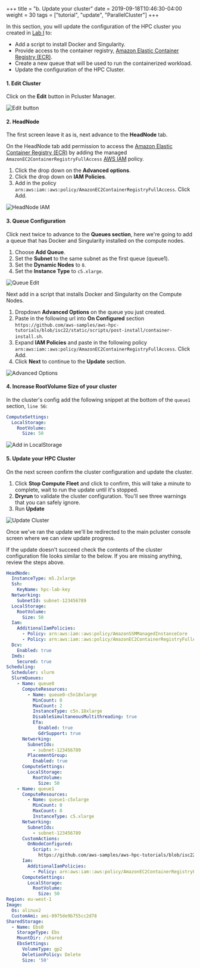+++
title = "b. Update your cluster"
date = 2019-09-18T10:46:30-04:00
weight = 30
tags = ["tutorial", "update", "ParallelCluster"]
+++

In this section, you will update the configuration of the HPC cluster you created in [Lab I](03-hpc-aws-parallelcluster-workshop.html) to:
- Add a script to install Docker and Singularity.
- Provide access to the container registry, [Amazon Elastic Container Registry (ECR)](https://aws.amazon.com/ecr/).
- Create a new queue that will be used to run the containerized workload.
- Update the configuration of the HPC Cluster.

#### 1. Edit Cluster

Click on the **Edit** button in Pcluster Manager.

![Edit button](/images/container-pc/edit.png)

#### 2. HeadNode

The first screen leave it as is, next advance to the **HeadNode** tab.

On the HeadNode tab add permission to access the [Amazon Elastic Container Registry (ECR)](https://aws.amazon.com/ecr/) by adding the managed `AmazonEC2ContainerRegistryFullAccess` [AWS IAM](https://aws.amazon.com/iam/) policy.

1. Click the drop down on the **Advanced options**.
2. Click the drop down on **IAM Policies**.
3. Add in the policy `arn:aws:iam::aws:policy/AmazonEC2ContainerRegistryFullAccess`. Click Add.

![HeadNode IAM](/images/container-pc/headnode-iam.png)

#### 3. Queue Configuration

Click next twice to advance to the **Queues section**, here we're going to add a queue that has Docker and Singularity installed on the compute nodes. 

1. Choose **Add Queue**.
2. Set the **Subnet** to the same subnet as the first queue (queue1).
3. Set the **Dynamic Nodes** to `8`.
4. Set the **Instance Type** to `c5.xlarge`.

![Queue Edit](/images/container-pc/queue-edit.png)

Next add in a script that installs Docker and Singularity on the Compute Nodes.

1. Dropdown **Advanced Options** on the queue you just created.
2. Paste in the following url into **On Configured** section `https://github.com/aws-samples/aws-hpc-tutorials/blob/isc22/static/scripts/post-install/container-install.sh`.
3. Expand **IAM Policies** and paste in the following policy `arn:aws:iam::aws:policy/AmazonEC2ContainerRegistryFullAccess`. Click Add.
4. Click **Next** to continue to the **Update** section.

![Advanced Options](/images/container-pc/queue-iam.png)

#### 4. Increase RootVolume Size of your cluster

In the cluster's config add the following snippet at the bottom of the `queue1` section, `line 56`:

```yaml
ComputeSettings:
  LocalStorage:
    RootVolume:
      Size: 50
```

![Add in LocalStorage](/images/container-pc/localstorage-edit.png)

#### 5. Update your HPC Cluster

On the next screen confirm the cluster configuration and update the cluster.

1. Click **Stop Compute Fleet** and click to confirm, this will take a minute to complete, wait to run the update until it's stopped.
2. **Dryrun** to validate the cluster configuration. You'll see three warnings that you can safely ignore.
3. Run **Update**

![Update Cluster](/images/container-pc/update-cluster.png)

Once we've ran the update we'll be redirected to the main pcluster console screen where we can view update progress.

If the update doesn't succeed check the contents of the cluster configuration file looks similar to the below. If you are missing anything, review the steps above.

```yaml
HeadNode:
  InstanceType: m5.2xlarge
  Ssh:
    KeyName: hpc-lab-key
  Networking:
    SubnetId: subnet-123456789
  LocalStorage:
    RootVolume:
      Size: 50
  Iam:
    AdditionalIamPolicies:
      - Policy: arn:aws:iam::aws:policy/AmazonSSMManagedInstanceCore
      - Policy: arn:aws:iam::aws:policy/AmazonEC2ContainerRegistryFullAccess
  Dcv:
    Enabled: true
  Imds:
    Secured: true
Scheduling:
  Scheduler: slurm
  SlurmQueues:
    - Name: queue0
      ComputeResources:
        - Name: queue0-c5n18xlarge
          MinCount: 0
          MaxCount: 2
          InstanceType: c5n.18xlarge
          DisableSimultaneousMultithreading: true
          Efa:
            Enabled: true
            GdrSupport: true
      Networking:
        SubnetIds:
          - subnet-123456789
        PlacementGroup:
          Enabled: true
      ComputeSettings:
        LocalStorage:
          RootVolume:
            Size: 50
    - Name: queue1
      ComputeResources:
        - Name: queue1-c5xlarge
          MinCount: 0
          MaxCount: 8
          InstanceType: c5.xlarge
      Networking:
        SubnetIds:
          - subnet-123456789
      CustomActions:
        OnNodeConfigured:
          Script: >-
            https://github.com/aws-samples/aws-hpc-tutorials/blob/isc22/static/scripts/post-install/container-install.sh
      Iam:
        AdditionalIamPolicies:
          - Policy: arn:aws:iam::aws:policy/AmazonEC2ContainerRegistryFullAccess
      ComputeSettings:
        LocalStorage:
          RootVolume:
            Size: 50
Region: eu-west-1
Image:
  Os: alinux2
  CustomAmi: ami-0975de9b755cc2d78
SharedStorage:
  - Name: Ebs0
    StorageType: Ebs
    MountDir: /shared
    EbsSettings:
      VolumeType: gp2
      DeletionPolicy: Delete
      Size: '50'
```
